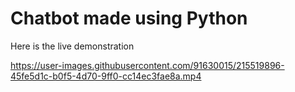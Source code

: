 # Chatbot made using Python 

Here is the live demonstration



https://user-images.githubusercontent.com/91630015/215519896-45fe5d1c-b0f5-4d70-9ff0-cc14ec3fae8a.mp4



